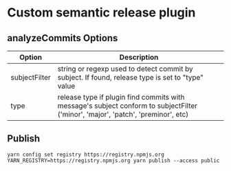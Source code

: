 # Custom semantic release plugin

## analyzeCommits Options

| Option | Description |
|---------|----------|
| subjectFilter |  string or regexp used to detect commit by subject. If found, release type is set to "type" value |
| type | release type if plugin find commits with message's subject conform to subjectFilter ('minor', 'major', 'patch', 'preminor', etc) |

## Publish

```
yarn config set registry https://registry.npmjs.org
YARN_REGISTRY=https://registry.npmjs.org yarn publish --access public

```